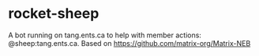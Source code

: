 # rocket-sheep
A bot running on tang.ents.ca to help with member actions: @sheep:tang.ents.ca. Based on https://github.com/matrix-org/Matrix-NEB
